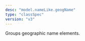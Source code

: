 ```yaml
---
desc: "model.nameLike.geogName"
type: "classSpec"
version: "v3"
---
```


Groups geographic name elements.